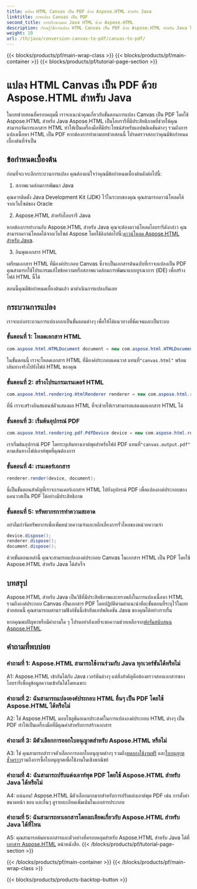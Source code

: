 ```yaml
---
title: แปลง HTML Canvas เป็น PDF ด้วย Aspose.HTML สำหรับ Java
linktitle: การแปลง Canvas เป็น PDF
second_title: การประมวลผล Java HTML ด้วย Aspose.HTML
description: เรียนรู้วิธีการแปลง HTML Canvas เป็น PDF ด้วย Aspose.HTML สำหรับ Java ในคู่มือทีละขั้นตอนนี้
weight: 10
url: /th/java/conversion-canvas-to-pdf/canvas-to-pdf/
---
```


{{< blocks/products/pf/main-wrap-class >}}
{{< blocks/products/pf/main-container >}}
{{< blocks/products/pf/tutorial-page-section >}}

# แปลง HTML Canvas เป็น PDF ด้วย Aspose.HTML สำหรับ Java

ในบทช่วยสอนที่ครอบคลุมนี้ เราจะแนะนำคุณเกี่ยวกับขั้นตอนการแปลง Canvas เป็น PDF โดยใช้ Aspose.HTML สำหรับ Java Aspose.HTML เป็นไลบรารีที่มีประสิทธิภาพที่ช่วยให้คุณสามารถจัดการเอกสาร HTML ทำให้เป็นเครื่องมือที่มีประโยชน์สำหรับแอปพลิเคชันต่างๆ รวมถึงการแปลงเนื้อหา HTML เป็น PDF หากต้องการทำตามบทช่วยสอนนี้ โปรดตรวจสอบว่าคุณมีข้อกำหนดเบื้องต้นที่จำเป็น

## ข้อกำหนดเบื้องต้น

ก่อนที่จะเจาะลึกกระบวนการแปลง คุณต้องแน่ใจว่าคุณมีข้อกำหนดเบื้องต้นดังต่อไปนี้:

1. สภาพแวดล้อมการพัฒนา Java

คุณควรติดตั้ง Java Development Kit (JDK) ไว้ในระบบของคุณ คุณสามารถดาวน์โหลดได้จากเว็บไซต์ของ Oracle

2. Aspose.HTML สำหรับไลบรารี Java

 หากต้องการทำงานกับ Aspose.HTML สำหรับ Java คุณจะต้องดาวน์โหลดไลบรารีดังกล่าว คุณสามารถดาวน์โหลดได้จากเว็บไซต์ Aspose โดยใช้ลิงก์ต่อไปนี้:[ดาวน์โหลด Aspose.HTML สำหรับ Java](https://releases.aspose.com/html/java/).

3. อินพุตเอกสาร HTML

เตรียมเอกสาร HTML ที่มีองค์ประกอบ Canvas ซึ่งจะเป็นเอกสารต้นฉบับที่เราจะแปลงเป็น PDF คุณสามารถใช้โปรแกรมแก้ไขข้อความหรือสภาพแวดล้อมการพัฒนาแบบบูรณาการ (IDE) เพื่อสร้างไฟล์ HTML นี้ได้

ตอนนี้คุณมีข้อกำหนดเบื้องต้นแล้ว มาดำเนินการแปลงกันเลย

## กระบวนการแปลง

เราจะแบ่งกระบวนการแปลงออกเป็นขั้นตอนต่างๆ เพื่อให้ได้แนวทางที่ชัดเจนและเป็นระบบ

### ขั้นตอนที่ 1: โหลดเอกสาร HTML

```java
com.aspose.html.HTMLDocument document = new com.aspose.html.HTMLDocument(Resources.input("canvas.html"));
```

 ในขั้นตอนนี้ เราจะโหลดเอกสาร HTML ที่มีองค์ประกอบแคนวาส แทนที่`"canvas.html"` พร้อมเส้นทางจริงไปยังไฟล์ HTML ของคุณ

### ขั้นตอนที่ 2: สร้างโปรแกรมเรนเดอร์ HTML

```java
com.aspose.html.rendering.HtmlRenderer renderer = new com.aspose.html.rendering.HtmlRenderer();
```

ที่นี่ เราจะสร้างอินสแตนซ์ตัวแสดงผล HTML ที่จะช่วยให้เราสามารถแสดงผลเอกสาร HTML ได้

### ขั้นตอนที่ 3: เริ่มต้นอุปกรณ์ PDF

```java
com.aspose.html.rendering.pdf.PdfDevice device = new com.aspose.html.rendering.pdf.PdfDevice(Resources.output("canvas.output.pdf"));
```

 เราเริ่มต้นอุปกรณ์ PDF โดยระบุเส้นทางเอาต์พุตสำหรับไฟล์ PDF แทนที่`"canvas.output.pdf"` ตามเส้นทางไฟล์เอาท์พุตที่คุณต้องการ

### ขั้นตอนที่ 4: เรนเดอร์เอกสาร

```java
renderer.render(device, document);
```

นี่เป็นขั้นตอนสำคัญที่เราจะเรนเดอร์เอกสาร HTML ไปยังอุปกรณ์ PDF เพื่อแปลงองค์ประกอบของแคนวาสเป็น PDF ได้อย่างมีประสิทธิภาพ

### ขั้นตอนที่ 5: ทรัพยากรการทำความสะอาด

อย่าลืมกำจัดทรัพยากรเพื่อเพิ่มหน่วยความจำและหลีกเลี่ยงการรั่วไหลของหน่วยความจำ

```java
device.dispose();
renderer.dispose();
document.dispose();
```

ด้วยขั้นตอนเหล่านี้ คุณจะสามารถแปลงองค์ประกอบ Canvas ในเอกสาร HTML เป็น PDF โดยใช้ Aspose.HTML สำหรับ Java ได้สำเร็จ

## บทสรุป

Aspose.HTML สำหรับ Java เป็นวิธีที่มีประสิทธิภาพและทรงพลังในการแปลงเนื้อหา HTML รวมถึงองค์ประกอบ Canvas เป็นเอกสาร PDF โดยปฏิบัติตามคำแนะนำทีละขั้นตอนที่ระบุไว้ในบทช่วยสอนนี้ คุณสามารถผสานรวมฟังก์ชันนี้เข้ากับแอปพลิเคชัน Java ของคุณได้อย่างราบรื่น

 หากคุณพบปัญหาหรือมีคำถามใด ๆ โปรดอย่าลังเลที่จะขอความช่วยเหลือจาก[ฟอรั่มสนับสนุน Aspose.HTML](https://forum.aspose.com/).

## คำถามที่พบบ่อย

### คำถามที่ 1: Aspose.HTML สามารถใช้งานร่วมกับ Java ทุกเวอร์ชันได้หรือไม่

A1: Aspose.HTML เข้ากันได้กับ Java เวอร์ชันต่างๆ แต่สิ่งสำคัญคือต้องตรวจสอบเอกสารของไลบรารีเพื่อดูข้อมูลความเข้ากันได้โดยเฉพาะ

### คำถามที่ 2: ฉันสามารถแปลงองค์ประกอบ HTML อื่นๆ เป็น PDF โดยใช้ Aspose.HTML ได้หรือไม่

A2: ใช่ Aspose.HTML มอบโซลูชันอเนกประสงค์ในการแปลงองค์ประกอบ HTML ต่างๆ เป็น PDF ทำให้เป็นเครื่องมือที่มีคุณค่าสำหรับการสร้างเอกสาร

### คำถามที่ 3: มีตัวเลือกการออกใบอนุญาตสำหรับ Aspose.HTML หรือไม่

 A3: ใช่ คุณสามารถสำรวจตัวเลือกการออกใบอนุญาตต่างๆ รวมถึง[ทดลองใช้งานฟรี](https://releases.aspose.com/) และ[ใบอนุญาตชั่วคราว](https://purchase.aspose.com/temporary-license/)รวมถึงการซื้อใบอนุญาตเพื่อใช้งานในเชิงพาณิชย์

### คำถามที่ 4: ฉันสามารถปรับแต่งเอาท์พุต PDF โดยใช้ Aspose.HTML สำหรับ Java ได้หรือไม่

A4: แน่นอน! Aspose.HTML มีตัวเลือกมากมายสำหรับการปรับแต่งเอาต์พุต PDF เช่น การตั้งค่าขนาดหน้า ขอบ และอื่นๆ ดูรายละเอียดเพิ่มเติมในเอกสารประกอบ

### คำถามที่ 5: ฉันสามารถหาเอกสารโดยละเอียดเกี่ยวกับ Aspose.HTML สำหรับ Java ได้ที่ไหน

 A5: คุณสามารถค้นหาเอกสารและตัวอย่างที่ครอบคลุมสำหรับ Aspose.HTML สำหรับ Java ได้ที่[เอกสาร Aspose.HTML](https://reference.aspose.com/html/java/) หน้าหนังสือ.
{{< /blocks/products/pf/tutorial-page-section >}}

{{< /blocks/products/pf/main-container >}}
{{< /blocks/products/pf/main-wrap-class >}}

{{< blocks/products/products-backtop-button >}}
